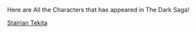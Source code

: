 Here are All the Characters that has appeared in The Dark Saga!



[Stairian Tekita](characters/StairianTekita)
